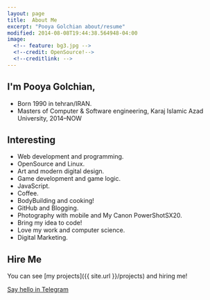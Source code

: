```yaml
---
layout: page
title:  About Me
excerpt: "Pooya Golchian about/resume"
modified: 2014-08-08T19:44:38.564948-04:00
image:
  <!-- feature: bg3.jpg -->
  <!--credit: OpenSource!-->
  <!--creditlink: -->
---
```

## I'm Pooya Golchian,

* Born 1990 in tehran/IRAN.
* Masters of Computer & Software engineering, Karaj Islamic Azad University, 2014–NOW

## Interesting
* Web development and programming.
* OpenSource and Linux.
* Art and modern digital design.
* Game development and game logic.
* JavaScript.
* Coffee.
* BodyBuilding and cooking!
* GitHub and Blogging.
* Photography with mobile and My Canon PowerShotSX20.
* Bring my idea to code!
* Love my work and computer science.
* Digital Marketing.

## Hire Me
You can see [my projects]({{ site.url }}/projects) and hiring me!

<a markdown="0" href="https://t.me/iCoder" class="btn"><i class="fa fa-telegram"></i> Say hello in Telegram</a>
